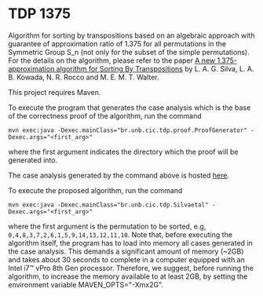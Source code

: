 # TDP 1375

Algorithm for sorting by transpositions based on an algebraic approach with guarantee of approximation ratio of 1.375 for all permutations in the Symmetric Group S_n (not only for the subset of the simple permutations). For the details on the algorithm, please refer to the paper [A new 1.375-approximation algorithm for Sorting By Transpositions](https://rdcu.be/cE4ZC) by L. A. G. Silva, L. A. B. Kowada, N. R. Rocco and M. E. M. T. Walter.

This project requires Maven.

To execute the program that generates the case analysis which is the base of the correctness proof of the algorithm, run the command

`mvn exec:java -Dexec.mainClass="br.unb.cic.tdp.proof.ProofGenerator" -Dexec.args="<first_arg>"`

where the first argument indicates the directory which the proof will be generated into.

The case analysis generated by the command above is hosted [here](http://tdp1375proof.s3-website.us-east-2.amazonaws.com/).

To execute the proposed algorithm, run the command

`mvn exec:java -Dexec.mainClass="br.unb.cic.tdp.Silvaetal" -Dexec.args="<first_arg>"`

where the first argument is the permutation to be sorted, e.g, `0,4,8,3,7,2,6,1,5,9,14,13,12,11,10`. Note that, before executing the algorithm itself, the program has to load into memory all cases generated in the case analysis. This demands a significant amount of memory (~2GB) and takes about 30 seconds to complete in a computer equipped with an Intel i7™ vPro 8th Gen processor. Therefore, we suggest, before running the algorithm, to increase the memory available to at least 2GB, by setting the environment variable MAVEN_OPTS="-Xmx2G".
